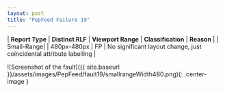 ```yaml
---
layout: post
title: "PepFeed Failure 19"
---
```

| **Report Type** | **Distinct RLF** | **Viewport Range** | **Classification** | **Reason** |
| Small-Range|  | 480px-480px | FP | No significant layout change, just coincidental attribute labelling | 

![Screenshot of the fault]({{ site.baseurl }}/assets/images/PepFeed/fault19/smallrangeWidth480.png){: .center-image }